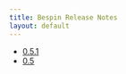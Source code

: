 ```yaml
---
title: Bespin Release Notes
layout: default
---
```


* [0.5.1](notes051.html)
* [0.5](notes05.html)
